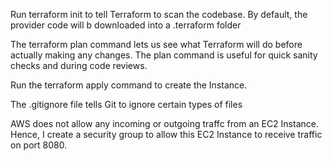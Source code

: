 Run terraform init to tell Terraform to scan the codebase.
By default, the provider code will b downloaded into a .terraform folder

The terraform plan command lets us see what Terraform will do before actually making any changes.
The plan command is useful for quick sanity checks and during code reviews.

Run the terraform apply command to create the Instance.

The .gitignore file tells Git to ignore certain types of files

AWS does not allow any incoming or outgoing traffc from an EC2 Instance. Hence, I create a security group to allow this EC2 Instance to receive traffic on port 8080.